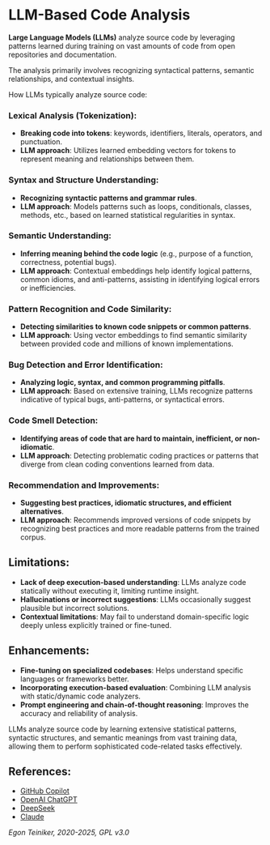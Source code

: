 # LLM-Based Code Analysis  

**Large Language Models (LLMs)** analyze source code by leveraging patterns 
learned during training on vast amounts of code from open repositories and 
documentation. 

The analysis primarily involves recognizing syntactical patterns, semantic 
relationships, and contextual insights.

How LLMs typically analyze source code:

### Lexical Analysis (Tokenization):
- **Breaking code into tokens**: keywords, identifiers, literals, operators, 
    and punctuation.
- **LLM approach**: Utilizes learned embedding vectors for tokens to represent 
    meaning and relationships between them.

### Syntax and Structure Understanding:
- **Recognizing syntactic patterns and grammar rules**.
- **LLM approach**: Models patterns such as loops, conditionals, classes, methods, 
    etc., based on learned statistical regularities in syntax.

### Semantic Understanding:
- **Inferring meaning behind the code logic** (e.g., purpose of a function, 
    correctness, potential bugs).
- **LLM approach**: Contextual embeddings help identify logical patterns, 
    common idioms, and anti-patterns, assisting in identifying logical errors 
    or inefficiencies.

### Pattern Recognition and Code Similarity:
- **Detecting similarities to known code snippets or common patterns**.
- **LLM approach**: Using vector embeddings to find semantic similarity 
    between provided code and millions of known implementations.

### Bug Detection and Error Identification:
- **Analyzing logic, syntax, and common programming pitfalls**.
- **LLM approach**: Based on extensive training, LLMs recognize patterns 
    indicative of typical bugs, anti-patterns, or syntactical errors.

### Code Smell Detection:
- **Identifying areas of code that are hard to maintain, inefficient, 
    or non-idiomatic**.
- **LLM approach**: Detecting problematic coding practices or patterns that 
    diverge from clean coding conventions learned from data.

### Recommendation and Improvements:
- **Suggesting best practices, idiomatic structures, and efficient alternatives**.
- **LLM approach**: Recommends improved versions of code snippets by recognizing 
    best practices and more readable patterns from the trained corpus.


## Limitations:

- **Lack of deep execution-based understanding**: LLMs analyze code statically 
    without executing it, limiting runtime insight.
- **Hallucinations or incorrect suggestions**: LLMs occasionally suggest 
    plausible but incorrect solutions.
- **Contextual limitations**: May fail to understand domain-specific logic 
    deeply unless explicitly trained or fine-tuned.

## Enhancements:

- **Fine-tuning on specialized codebases**: Helps understand specific languages 
    or frameworks better.
- **Incorporating execution-based evaluation**: Combining LLM analysis with 
    static/dynamic code analyzers.
- **Prompt engineering and chain-of-thought reasoning**: Improves the accuracy 
    and reliability of analysis.

LLMs analyze source code by learning extensive statistical patterns, syntactic 
structures, and semantic meanings from vast training data, allowing them to 
perform sophisticated code-related tasks effectively.

## References:

* [GitHub Copilot](https://copilot.github.com/)
* [OpenAI ChatGPT](https://openai.com/chatgpt/overview/)
* [DeepSeek](https://www.deepseek.com/)
* [Claude](https://claude.ai/new)

*Egon Teiniker, 2020-2025, GPL v3.0*